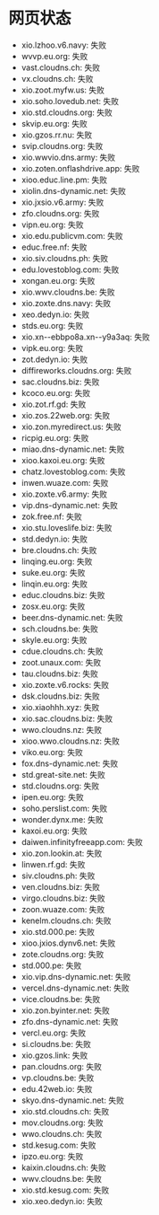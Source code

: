 # 网页状态
- xio.lzhoo.v6.navy: 失败
- wvvp.eu.org: 失败
- vast.cloudns.ch: 失败
- vx.cloudns.ch: 失败
- xio.zoot.myfw.us: 失败
- xio.soho.lovedub.net: 失败
- xio.std.cloudns.org: 失败
- skvip.eu.org: 失败
- xio.gzos.rr.nu: 失败
- svip.cloudns.org: 失败
- xio.wwvio.dns.army: 失败
- xio.zoten.onflashdrive.app: 失败
- xioo.educ.line.pm: 失败
- xiolin.dns-dynamic.net: 失败
- xio.jxsio.v6.army: 失败
- zfo.cloudns.org: 失败
- vipn.eu.org: 失败
- xio.edu.publicvm.com: 失败
- educ.free.nf: 失败
- xio.siv.cloudns.ph: 失败
- edu.lovestoblog.com: 失败
- xongan.eu.org: 失败
- xio.wwv.cloudns.be: 失败
- xio.zoxte.dns.navy: 失败
- xeo.dedyn.io: 失败
- stds.eu.org: 失败
- xio.xn--ebbpo8a.xn--y9a3aq: 失败
- vipk.eu.org: 失败
- zot.dedyn.io: 失败
- diffireworks.cloudns.org: 失败
- sac.cloudns.biz: 失败
- kcoco.eu.org: 失败
- xio.zot.rf.gd: 失败
- xio.zos.22web.org: 失败
- xio.zon.myredirect.us: 失败
- ricpig.eu.org: 失败
- miao.dns-dynamic.net: 失败
- xioo.kaxoi.eu.org: 失败
- chatz.lovestoblog.com: 失败
- inwen.wuaze.com: 失败
- xio.zoxte.v6.army: 失败
- vip.dns-dynamic.net: 失败
- zok.free.nf: 失败
- xio.stu.loveslife.biz: 失败
- std.dedyn.io: 失败
- bre.cloudns.ch: 失败
- linqing.eu.org: 失败
- suke.eu.org: 失败
- linqin.eu.org: 失败
- educ.cloudns.biz: 失败
- zosx.eu.org: 失败
- beer.dns-dynamic.net: 失败
- sch.cloudns.be: 失败
- skyle.eu.org: 失败
- cdue.cloudns.ch: 失败
- zoot.unaux.com: 失败
- tau.cloudns.biz: 失败
- xio.zoxte.v6.rocks: 失败
- dsk.cloudns.biz: 失败
- xio.xiaohhh.xyz: 失败
- xio.sac.cloudns.biz: 失败
- wwo.cloudns.nz: 失败
- xioo.wwo.cloudns.nz: 失败
- viko.eu.org: 失败
- fox.dns-dynamic.net: 失败
- std.great-site.net: 失败
- std.cloudns.org: 失败
- ipen.eu.org: 失败
- soho.perslist.com: 失败
- wonder.dynx.me: 失败
- kaxoi.eu.org: 失败
- daiwen.infinityfreeapp.com: 失败
- xio.zon.lookin.at: 失败
- linwen.rf.gd: 失败
- siv.cloudns.ph: 失败
- ven.cloudns.biz: 失败
- virgo.cloudns.biz: 失败
- zoon.wuaze.com: 失败
- kenelm.cloudns.ch: 失败
- xio.std.000.pe: 失败
- xioo.jxios.dynv6.net: 失败
- zote.cloudns.org: 失败
- std.000.pe: 失败
- xio.vip.dns-dynamic.net: 失败
- vercel.dns-dynamic.net: 失败
- vice.cloudns.be: 失败
- xio.zon.byinter.net: 失败
- zfo.dns-dynamic.net: 失败
- vercl.eu.org: 失败
- si.cloudns.be: 失败
- xio.gzos.link: 失败
- pan.cloudns.org: 失败
- vp.cloudns.be: 失败
- edu.42web.io: 失败
- skyo.dns-dynamic.net: 失败
- xio.std.cloudns.ch: 失败
- mov.cloudns.org: 失败
- wwo.cloudns.ch: 失败
- std.kesug.com: 失败
- ipzo.eu.org: 失败
- kaixin.cloudns.ch: 失败
- wwv.cloudns.be: 失败
- xio.std.kesug.com: 失败
- xio.xeo.dedyn.io: 失败
